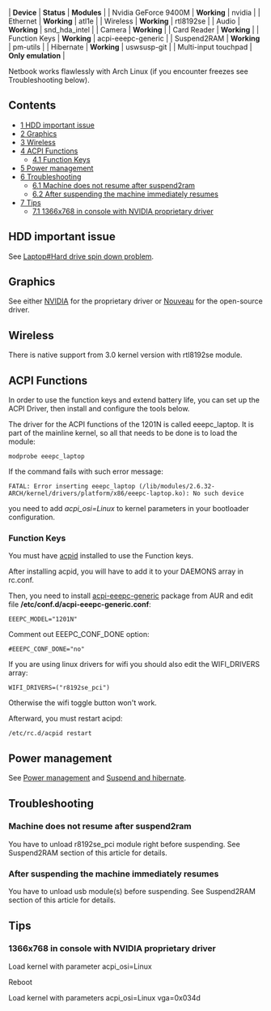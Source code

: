 | **Device** | **Status** | **Modules** |
| Nvidia GeForce 9400M | **Working** | nvidia |
| Ethernet | **Working** | atl1e |
| Wireless | **Working** | rtl8192se |
| Audio | **Working** | snd_hda_intel |
| Camera | **Working** |
| Card Reader | **Working** |
| Function Keys | **Working** | acpi-eeepc-generic |
| Suspend2RAM | **Working** | pm-utils |
| Hibernate | **Working** | uswsusp-git |
| Multi-input touchpad | **Only emulation** |

Netbook works flawlessly with Arch Linux (if you encounter freezes see Troubleshooting below).

## Contents

*   [1 HDD important issue](#HDD_important_issue)
*   [2 Graphics](#Graphics)
*   [3 Wireless](#Wireless)
*   [4 ACPI Functions](#ACPI_Functions)
    *   [4.1 Function Keys](#Function_Keys)
*   [5 Power management](#Power_management)
*   [6 Troubleshooting](#Troubleshooting)
    *   [6.1 Machine does not resume after suspend2ram](#Machine_does_not_resume_after_suspend2ram)
    *   [6.2 After suspending the machine immediately resumes](#After_suspending_the_machine_immediately_resumes)
*   [7 Tips](#Tips)
    *   [7.1 1366x768 in console with NVIDIA proprietary driver](#1366x768_in_console_with_NVIDIA_proprietary_driver)

## HDD important issue

See [Laptop#Hard drive spin down problem](/index.php/Laptop#Hard_drive_spin_down_problem "Laptop").

## Graphics

See either [NVIDIA](/index.php/NVIDIA "NVIDIA") for the proprietary driver or [Nouveau](/index.php/Nouveau "Nouveau") for the open-source driver.

## Wireless

There is native support from 3.0 kernel version with rtl8192se module.

## ACPI Functions

In order to use the function keys and extend battery life, you can set up the ACPI Driver, then install and configure the tools below.

The driver for the ACPI functions of the 1201N is called eeepc_laptop. It is part of the mainline kernel, so all that needs to be done is to load the module:

```
modprobe eeepc_laptop

```

If the command fails with such error message:

```
FATAL: Error inserting eeepc_laptop (/lib/modules/2.6.32-ARCH/kernel/drivers/platform/x86/eeepc-laptop.ko): No such device

```

you need to add *acpi_osi=Linux* to kernel parameters in your bootloader configuration.

### Function Keys

You must have [acpid](/index.php/Acpid "Acpid") installed to use the Function keys.

After installing acpid, you will have to add it to your DAEMONS array in rc.conf.

Then, you need to install [acpi-eeepc-generic](https://aur.archlinux.org/packages/acpi-eeepc-generic/) package from AUR and edit file **/etc/conf.d/acpi-eeepc-generic.conf**:

```
EEEPC_MODEL="1201N"

```

Comment out EEEPC_CONF_DONE option:

```
#EEEPC_CONF_DONE="no"

```

If you are using linux drivers for wifi you should also edit the WIFI_DRIVERS array:

```
WIFI_DRIVERS=("r8192se_pci")

```

Otherwise the wifi toggle button won't work.

Afterward, you must restart acipd:

```
/etc/rc.d/acpid restart

```

## Power management

See [Power management](/index.php/Power_management "Power management") and [Suspend and hibernate](/index.php/Suspend_and_hibernate "Suspend and hibernate").

## Troubleshooting

### Machine does not resume after suspend2ram

You have to unload r8192se_pci module right before suspending. See Suspend2RAM section of this article for details.

### After suspending the machine immediately resumes

You have to unload usb module(s) before suspending. See Suspend2RAM section of this article for details.

## Tips

### 1366x768 in console with NVIDIA proprietary driver

Load kernel with parameter acpi_osi=Linux

Reboot

Load kernel with parameters acpi_osi=Linux vga=0x034d